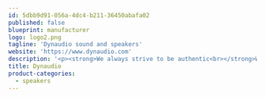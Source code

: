 ```yaml
---
id: 5dbb9d91-056a-4dc4-b211-36450abafa02
published: false
blueprint: manufacturer
logo: logo2.png
tagline: 'Dynaudio sound and speakers'
website: 'https://www.dynaudio.com'
description: '<p><strong>We always strive to be authentic<br></strong>We want the sound of our loudspeakers to be as effortless and natural as the musical instrument would be playing in your room.</p>'
title: Dynaudio
product-categories:
  - speakers
---
```

